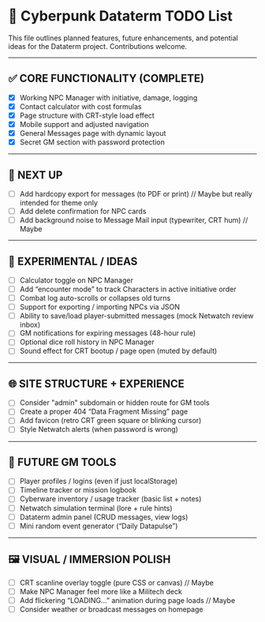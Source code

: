 # 🧠 Cyberpunk Dataterm TODO List

This file outlines planned features, future enhancements, and potential ideas for the Dataterm project. Contributions welcome.

---

## ✅ CORE FUNCTIONALITY (COMPLETE)
- [x] Working NPC Manager with initiative, damage, logging
- [x] Contact calculator with cost formulas
- [x] Page structure with CRT-style load effect
- [x] Mobile support and adjusted navigation
- [x] General Messages page with dynamic layout
- [x] Secret GM section with password protection

---

## 🔧 NEXT UP

- [ ] Add hardcopy export for messages (to PDF or print) // Maybe but really intended for theme only
- [ ] Add delete confirmation for NPC cards
- [ ] Add background noise to Message Mail input (typewriter, CRT hum) // Maybe

---

## 🧪 EXPERIMENTAL / IDEAS

- [ ] Calculator toggle on NPC Manager
- [ ] Add “encounter mode” to track Characters in active initiative order
- [ ] Combat log auto-scrolls or collapses old turns
- [ ] Support for exporting / importing NPCs via JSON
- [ ] Ability to save/load player-submitted messages (mock Netwatch review inbox)
- [ ] GM notifications for expiring messages (48-hour rule)
- [ ] Optional dice roll history in NPC Manager
- [ ] Sound effect for CRT bootup / page open (muted by default)

---

## 🌐 SITE STRUCTURE + EXPERIENCE

- [ ] Consider "admin" subdomain or hidden route for GM tools
- [ ] Create a proper 404 “Data Fragment Missing” page
- [ ] Add favicon (retro CRT green square or blinking cursor)
- [ ] Style Netwatch alerts (when password is wrong)

---

## 🧰 FUTURE GM TOOLS

- [ ] Player profiles / logins (even if just localStorage)
- [ ] Timeline tracker or mission logbook
- [ ] Cyberware inventory / usage tracker (basic list + notes)
- [ ] Netwatch simulation terminal (lore + rule hints)
- [ ] Dataterm admin panel (CRUD messages, view logs)
- [ ] Mini random event generator (“Daily Datapulse”)

---

## 🖼 VISUAL / IMMERSION POLISH

- [ ] CRT scanline overlay toggle (pure CSS or canvas) // Maybe
- [ ] Make NPC Manager feel more like a Militech deck
- [ ] Add flickering “LOADING…” animation during page loads // Maybe
- [ ] Consider weather or broadcast messages on homepage
